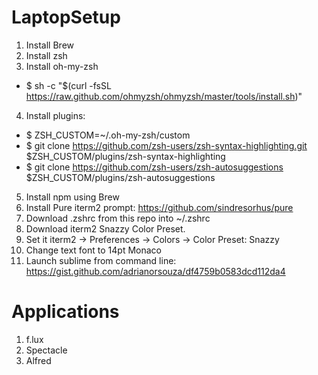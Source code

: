 # LaptopSetup

1. Install Brew
2. Install zsh
3. Install oh-my-zsh
  - $ sh -c "$(curl -fsSL https://raw.github.com/ohmyzsh/ohmyzsh/master/tools/install.sh)"
4. Install plugins:
  - $ ZSH_CUSTOM=~/.oh-my-zsh/custom
  - $ git clone https://github.com/zsh-users/zsh-syntax-highlighting.git $ZSH_CUSTOM/plugins/zsh-syntax-highlighting
  - $ git clone https://github.com/zsh-users/zsh-autosuggestions $ZSH_CUSTOM/plugins/zsh-autosuggestions
5. Install npm using Brew
6. Install Pure iterm2 prompt: https://github.com/sindresorhus/pure
7. Download .zshrc from this repo into ~/.zshrc
8. Download iterm2 Snazzy Color Preset. 
9. Set it iterm2 -> Preferences -> Colors -> Color Preset: Snazzy
10. Change text font to 14pt Monaco
11. Launch sublime from command line: https://gist.github.com/adrianorsouza/df4759b0583dcd112da4


# Applications
1. f.lux
2. Spectacle
3. Alfred
